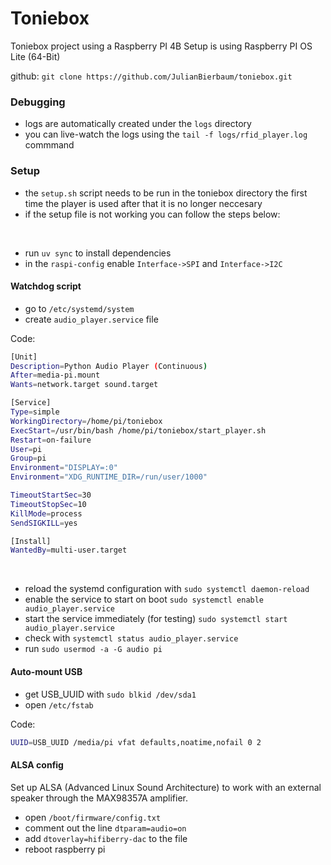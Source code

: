 # **Toniebox**
Toniebox project using a Raspberry PI 4B
Setup is using Raspberry PI OS Lite (64-Bit)

github:
`git clone https://github.com/JulianBierbaum/toniebox.git`

### Debugging
- logs are automatically created under the `logs` directory
- you can live-watch the logs using the `tail -f logs/rfid_player.log` commmand

### Setup
- the `setup.sh` script needs to be run in the toniebox directory the first time the player is used after that it is no longer neccesary
- if the setup file is not working you can follow the steps below:
<br>

- run `uv sync` to install dependencies
- in the `raspi-config` enable `Interface->SPI` and `Interface->I2C`

#### Watchdog script
- go to `/etc/systemd/system`
- create `audio_player.service` file

Code:
```sh
[Unit]
Description=Python Audio Player (Continuous)
After=media-pi.mount
Wants=network.target sound.target

[Service]
Type=simple
WorkingDirectory=/home/pi/toniebox
ExecStart=/usr/bin/bash /home/pi/toniebox/start_player.sh
Restart=on-failure
User=pi
Group=pi
Environment="DISPLAY=:0"
Environment="XDG_RUNTIME_DIR=/run/user/1000"

TimeoutStartSec=30
TimeoutStopSec=10
KillMode=process
SendSIGKILL=yes

[Install]
WantedBy=multi-user.target
```

<br>

- reload the systemd configuration with `sudo systemctl daemon-reload`
- enable the service to start on boot `sudo systemctl enable audio_player.service`
- start the service immediately (for testing) `sudo systemctl start audio_player.service`
- check with `systemctl status audio_player.service`
- run `sudo usermod -a -G audio pi`

#### Auto-mount USB

- get USB_UUID with `sudo blkid /dev/sda1`
- open `/etc/fstab`

Code:
``````bash
UUID=USB_UUID /media/pi vfat defaults,noatime,nofail 0 2
``````

#### ALSA config
Set up ALSA (Advanced Linux Sound Architecture) to work with an external speaker through the MAX98357A amplifier.

- open `/boot/firmware/config.txt`
- comment out the line `dtparam=audio=on`
- add `dtoverlay=hifiberry-dac` to the file
- reboot raspberry pi

